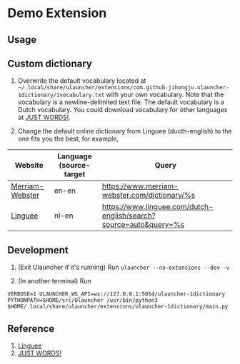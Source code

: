 # Demo Extension


## Usage


## Custom dictionary

1. Overwrite the default vocabulary located at `~/.local/share/ulauncher/extensions/com.github.jihongju.ulauncher-1dictionary/1vocabulary.txt` with your own vocabulary. Note that the vocabulary is a newline-delimited text file. The default vocabulary is a Dutch vocabulary. You could download vocabulary for other languages at [JUST WORDS!](http://www.gwicks.net/dictionaries.htm).

2. Change the default online dictionary from Linguee (ducth-english) to the one fits you the best, for example, 

Website             | Language (source-target | Query 
--- | --- | --- 
[Merriam-Webster](https://www.merriam-webster.com/) | en-en | https://www.merriam-webster.com/dictionary/%s
[Linguee](https://www.linguee.com/)                 | nl-en | https://www.linguee.com/dutch-english/search?source=auto&query=%s


## Development
1. (Exit Ulauncher if it's running) Run
```ulauncher --no-extensions --dev -v```

2. (In another terminal) Run
```
VERBOSE=1 ULAUNCHER_WS_API=ws://127.0.0.1:5054/ulauncher-1dictionary PYTHONPATH=$HOME/src/Ulauncher /usr/bin/python3 $HOME/.local/share/ulauncher/extensions/ulauncher-1dictionary/main.py
```


## Reference

1. [Linguee](https://www.linguee.nl/)
2. [JUST WORDS!](http://www.gwicks.net/dictionaries.htm)

